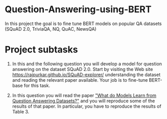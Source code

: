 # Question-Answering-using-BERT
In this project the goal is to fine tune BERT models on popular QA datasets (SQuAD 2.0, TriviaQA, NQ, QuAC, NewsQA)


# Project subtasks 
1) In this and the following question you will develop a model for question answering on
the dataset SQuAD 2.0. Start by visiting the Web site https://rajpurkar.github.io/SQuAD-explorer/ 
understanding the dataset and reading the relevant paper available.
Your job is to fine-tune BERT-base for this task.

2) In this question you will read the paper ["What do Models Learn from Question Answering
Datasets?"](https://arxiv.org/pdf/2004.03490.pdf) and you will reproduce some of the results of that paper. In particular, you
have to reproduce the results of Table 3.
